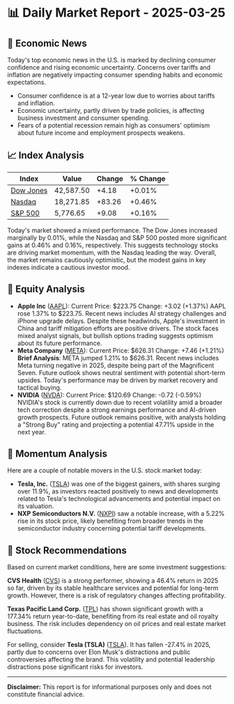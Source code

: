 # 📊 Daily Market Report - 2025-03-25

## 📰 Economic News

Today's top economic news in the U.S. is marked by declining consumer confidence and rising economic uncertainty. Concerns over tariffs and inflation are negatively impacting consumer spending habits and economic expectations. 

- Consumer confidence is at a 12-year low due to worries about tariffs and inflation.
- Economic uncertainty, partly driven by trade policies, is affecting business investment and consumer spending.
- Fears of a potential recession remain high as consumers' optimism about future income and employment prospects weakens.

## 📈 Index Analysis

| Index | Value | Change | % Change |
|-------|--------|---------|-----------|
| [Dow Jones](https://finance.yahoo.com/quote/%5EDJI) | 42,587.50 | +4.18 | +0.01% |
| [Nasdaq](https://finance.yahoo.com/quote/%5EIXIC) | 18,271.85 | +83.26 | +0.46% |
| [S&P 500](https://finance.yahoo.com/quote/%5EGSPC) | 5,776.65 | +9.08 | +0.16% |

Today's market showed a mixed performance. The Dow Jones increased marginally by 0.01%, while the Nasdaq and S&P 500 posted more significant gains at 0.46% and 0.16%, respectively. This suggests technology stocks are driving market momentum, with the Nasdaq leading the way. Overall, the market remains cautiously optimistic, but the modest gains in key indexes indicate a cautious investor mood.

## 💼 Equity Analysis

- **Apple Inc** ([AAPL](https://finance.yahoo.com/quote/AAPL)): Current Price: $223.75
Change: +3.02 (+1.37%)
AAPL rose 1.37% to $223.75. Recent news includes AI strategy challenges and iPhone upgrade delays. Despite these headwinds, Apple's investment in China and tariff mitigation efforts are positive drivers. The stock faces mixed analyst signals, but bullish options trading suggests optimism about its future performance.
- **Meta Company** ([META](https://finance.yahoo.com/quote/META)): Current Price: $626.31
Change: +7.46 (+1.21%)
**Brief Analysis**: META jumped 1.21% to $626.31. Recent news includes Meta turning negative in 2025, despite being part of the Magnificent Seven. Future outlook shows neutral sentiment with potential short-term upsides. Today's performance may be driven by market recovery and tactical buying.
- **NVIDIA** ([NVDA](https://finance.yahoo.com/quote/NVDA)): Current Price: $120.69
Change: -0.72 (-0.59%)
NVIDIA's stock is currently down due to recent volatility amid a broader tech correction despite a strong earnings performance and AI-driven growth prospects. Future outlook remains positive, with analysts holding a "Strong Buy" rating and projecting a potential 47.71% upside in the next year.

## 🚀 Momentum Analysis

Here are a couple of notable movers in the U.S. stock market today:

- **Tesla, Inc.** ([TSLA](https://finance.yahoo.com/quote/TSLA)) was one of the biggest gainers, with shares surging over 11.9%, as investors reacted positively to news and developments related to Tesla's technological advancements and potential impact on its valuation.
- **NXP Semiconductors N.V.** ([NXPI](https://finance.yahoo.com/quote/NXPI)) saw a notable increase, with a 5.22% rise in its stock price, likely benefiting from broader trends in the semiconductor industry concerning potential tariff developments.

## 🎯 Stock Recommendations

Based on current market conditions, here are some investment suggestions:

**CVS Health** ([CVS](https://finance.yahoo.com/quote/CVS)) is a strong performer, showing a 46.4% return in 2025 so far, driven by its stable healthcare services and potential for long-term growth. However, there is a risk of regulatory changes affecting profitability.

**Texas Pacific Land Corp.** ([TPL](https://finance.yahoo.com/quote/TPL)) has shown significant growth with a 177.34% return year-to-date, benefiting from its real estate and oil royalty business. The risk includes dependency on oil prices and real estate market fluctuations.

For selling, consider **Tesla (TSLA)** ([TSLA](https://finance.yahoo.com/quote/TSLA)). It has fallen -27.4% in 2025, partly due to concerns over Elon Musk's distractions and public controversies affecting the brand. This volatility and potential leadership distractions pose significant risks for investors.

---
**Disclaimer:** This report is for informational purposes only and does not constitute financial advice.